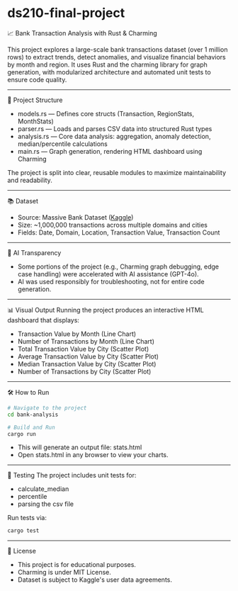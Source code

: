 # ds210-final-project
📈 Bank Transaction Analysis with Rust & Charming

This project explores a large-scale bank transactions dataset (over 1 million rows) to extract trends, detect anomalies, and visualize financial behaviors by month and region. It uses Rust and the charming library for graph generation, with modularized architecture and automated unit tests to ensure code quality.

---
🚀 Project Structure
- models.rs — Defines core structs (Transaction, RegionStats, MonthStats)
- parser.rs — Loads and parses CSV data into structured Rust types
- analysis.rs — Core data analysis: aggregation, anomaly detection, median/percentile calculations
- main.rs — Graph generation, rendering HTML dashboard using Charming

The project is split into clear, reusable modules to maximize maintainability and readability.

---
📚 Dataset
- Source: Massive Bank Dataset ([Kaggle](https://www.kaggle.com/datasets/ksabishek/massive-bank-dataset-1-million-rows))
- Size: ~1,000,000 transactions across multiple domains and cities
- Fields: Date, Domain, Location, Transaction Value, Transaction Count

---
🧠 AI Transparency
- Some portions of the project (e.g., Charming graph debugging, edge case handling) were accelerated with AI assistance (GPT-4o).
- AI was used responsibly for troubleshooting, not for entire code generation.

---
📊 Visual Output
Running the project produces an interactive HTML dashboard that displays:
- Transaction Value by Month (Line Chart)
- Number of Transactions by Month (Line Chart)
- Total Transaction Value by City (Scatter Plot)
- Average Transaction Value by City (Scatter Plot)
- Median Transaction Value by City (Scatter Plot)
- Number of Transactions by City (Scatter Plot)

---
🛠️ How to Run
```bash
# Navigate to the project
cd bank-analysis

# Build and Run
cargo run
```

- This will generate an output file: stats.html
- Open stats.html in any browser to view your charts.

---
🧪 Testing
The project includes unit tests for:
- calculate_median
- percentile
- parsing the csv file

Run tests via:
```bash
cargo test
```

---
📜 License
- This project is for educational purposes.
- Charming is under MIT License.
- Dataset is subject to Kaggle's user data agreements.
